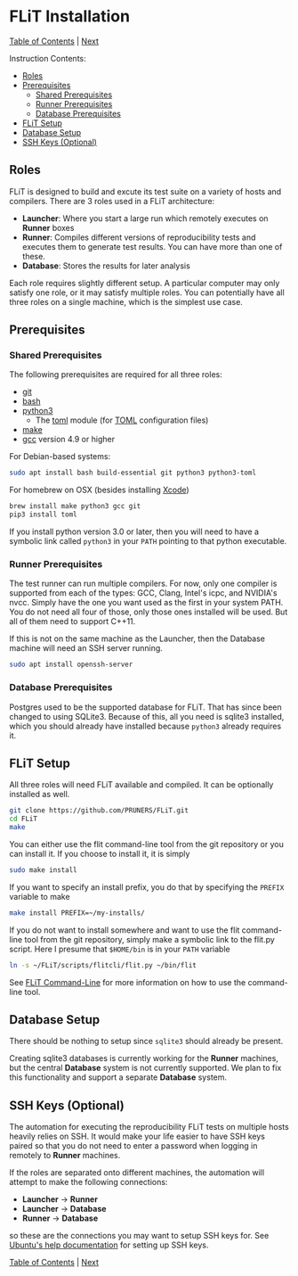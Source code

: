 # FLiT Installation

[Table of Contents](README.md)
|
[Next](litmus-tests.md)

Instruction Contents:

* [Roles](#roles)
* [Prerequisites](#prerequisites)
  * [Shared Prerequisites](#shared-prerequisites)
  * [Runner Prerequisites](#runner-prerequisites)
  * [Database Prerequisites](#database-prerequisites)
* [FLiT Setup](#flit-setup)
* [Database Setup](#database-setup)
* [SSH Keys (Optional)](#ssh-keys-optional)

## Roles

FLiT is designed to build and excute its test suite on a variety of hosts and
compilers.  There are 3 roles used in a FLiT architecture:

* **Launcher**: Where you start a large run which remotely executes on
  **Runner** boxes
* **Runner**: Compiles different versions of reproducibility tests and executes
  them to generate test results.  You can have more than one of these.
* **Database**: Stores the results for later analysis

Each role requires slightly different setup.  A particular computer may only
satisfy one role, or it may satisfy multiple roles.  You can potentially have
all three roles on a single machine, which is the simplest use case.

## Prerequisites

### Shared Prerequisites

The following prerequisites are required for all three roles:

* [git](https://git-scm.com)
* [bash](https://www.gnu.org/software/bash)
* [python3](https://www.python.org)
  * The [toml](https://github.com/uiri/toml) module (for
    [TOML](https://github.com/toml-lang/toml) configuration files)
* [make](https://www.gnu.org/software/make)
* [gcc](https://gcc.gnu.org) version 4.9 or higher

For Debian-based systems:

```bash
sudo apt install bash build-essential git python3 python3-toml
```

For homebrew on OSX (besides installing [Xcode](https://developer.apple.com/xcode))

```bash
brew install make python3 gcc git
pip3 install toml
```

If you install python version 3.0 or later, then you will need to have a
symbolic link called `python3` in your `PATH` pointing to that python executable.

### Runner Prerequisites

The test runner can run multiple compilers.  For now, only one compiler is
supported from each of the types: GCC, Clang, Intel's icpc, and NVIDIA's nvcc.
Simply have the one you want used as the first in your system PATH.  You do not
need all four of those, only those ones installed will be used.  But all of
them need to support C++11.

If this is not on the same machine as the Launcher, then the Database machine
will need an SSH server running.

```bash
sudo apt install openssh-server
```

### Database Prerequisites

Postgres used to be the supported database for FLiT.  That has since been
changed to using SQLite3.  Because of this, all you need is sqlite3 installed,
which you should already have installed because `python3` already requires it.

## FLiT Setup

All three roles will need FLiT available and compiled.  It can be optionally
installed as well.

```bash
git clone https://github.com/PRUNERS/FLiT.git
cd FLiT
make
```

You can either use the flit command-line tool from the git repository or you
can install it.  If you choose to install it, it is simply

```bash
sudo make install
```

If you want to specify an install prefix, you do that by specifying the
`PREFIX` variable to make

```bash
make install PREFIX=~/my-installs/
```

If you do not want to install somewhere and want to use the flit command-line
tool from the git repository, simply make a symbolic link to the flit.py
script.  Here I presume that `$HOME/bin` is in your `PATH` variable

```bash
ln -s ~/FLiT/scripts/flitcli/flit.py ~/bin/flit
```

See [FLiT Command-Line](flit-command-line.md) for more information on how to
use the command-line tool.

## Database Setup

There should be nothing to setup since `sqlite3` should already be present.

Creating sqlite3 databases is currently working for the **Runner** machines,
but the central **Database** system is not currently supported.  We plan to fix
this functionality and support a separate **Database** system.

## SSH Keys (Optional)

The automation for executing the reproducibility FLiT tests on multiple hosts
heavily relies on SSH.  It would make your life easier to have SSH keys paired
so that you do not need to enter a password when logging in remotely to
**Runner** machines.

If the roles are separated onto different machines, the automation will attempt
to make the following connections:

* **Launcher** -> **Runner**
* **Launcher** -> **Database**
* **Runner** -> **Database**

so these are the connections you may want to setup SSH keys for.  See
[Ubuntu's help
documentation](https://help.ubuntu.com/community/SSH/OpenSSH/Keys) for setting
up SSH keys.

[Table of Contents](README.md)
|
[Next](litmus-tests.md)
